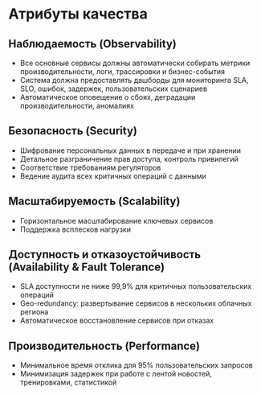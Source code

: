 # Атрибуты качества

## Наблюдаемость (Observability)

* Все основные сервисы должны автоматически собирать метрики производительности, логи, трассировки и бизнес-события
* Система должна предоставлять дашборды для мониторинга SLA, SLO, ошибок, задержек, пользовательских сценариев
* Автоматическое оповещение о сбоях, деградации производительности, аномалиях


## Безопасность (Security)

* Шифрование персональных данных в передаче и при хранении
* Детальное разграничение прав доступа, контроль привилегий
* Соответствие требованиям регуляторов
* Ведение аудита всех критичных операций с данными

## Масштабируемость (Scalability)

* Горизонтальное масштабирование ключевых сервисов
* Поддержка всплесков нагрузки

## Доступность и отказоустойчивость (Availability & Fault Tolerance)

* SLA доступности не ниже 99,9% для критичных пользовательских операций
* Geo-redundancy: развертывание сервисов в нескольких облачных региона
* Автоматическое восстановление сервисов при отказах

## Производительность (Performance)

* Минимальное время отклика для 95% пользовательских запросов
* Минимизация задержек при работе с лентой новостей, тренировками, статистикой